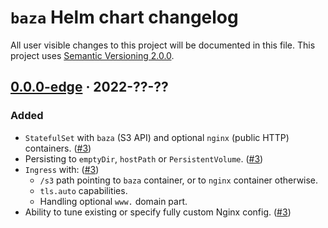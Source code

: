`baza` Helm chart changelog
===========================

All user visible changes to this project will be documented in this file. This project uses [Semantic Versioning 2.0.0].




## [0.0.0-edge] · 2022-??-??
[0.0.0-edge]: /../../../../tree/helm%2Fbaza%2F0.0.0-edge/helm/baza

### Added

- `StatefulSet` with `baza` (S3 API) and optional `nginx` (public HTTP) containers. ([#3])
- Persisting to `emptyDir`, `hostPath` or `PersistentVolume`. ([#3])
- `Ingress` with: ([#3])
    - `/s3` path pointing to `baza` container, or to `nginx` container otherwise.
    - `tls.auto` capabilities.
    - Handling optional `www.` domain part.
- Ability to tune existing or specify fully custom Nginx config. ([#3])

[#3]: /../../pull/3




[Nginx]: https://www.nginx.com
[Semantic Versioning 2.0.0]: https://semver.org
